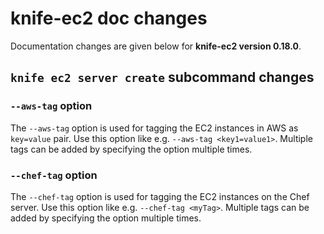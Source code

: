 <!---
This file is reset everytime when a new release is done. Contents of this file is for the currently unreleased version.
-->

# knife-ec2 doc changes

Documentation changes are given below for **knife-ec2 version 0.18.0**.

## `knife ec2 server create` subcommand changes

### `--aws-tag` option

The `--aws-tag` option is used for tagging the EC2 instances in AWS as `key=value` pair. Use this option like e.g. `--aws-tag <key1=value1>`. Multiple tags can be added by specifying the option multiple times.

### `--chef-tag` option

The `--chef-tag` option is used for tagging the EC2 instances on the Chef server. Use this option like e.g. `--chef-tag <myTag>`. Multiple tags can be added by specifying the option multiple times.
